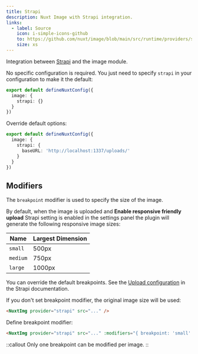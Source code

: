 ```yaml
---
title: Strapi
description: Nuxt Image with Strapi integration.
links:
  - label: Source
    icon: i-simple-icons-github
    to: https://github.com/nuxt/image/blob/main/src/runtime/providers/strapi.ts
    size: xs
---
```


Integration between [Strapi](https://strapi.io) and the image module.

No specific configuration is required. You just need to specify `strapi` in your configuration to make it the default:

```ts [nuxt.config.ts]
export default defineNuxtConfig({
  image: {
    strapi: {}
  }
})
```

Override default options:

```ts [nuxt.config.ts]
export default defineNuxtConfig({
  image: {
    strapi: {
      baseURL: 'http://localhost:1337/uploads/'
    }
  }
})
```

## Modifiers
The `breakpoint` modifier is used to specify the size of the image.

By default, when the image is uploaded and **Enable responsive friendly upload** Strapi setting is enabled in the settings panel the plugin will generate the following responsive image sizes:

|  Name   | Largest Dimension |
| ------- | ----------------- |
| `small` | 500px             |
| `medium`| 750px             |
| `large` | 1000px            |

You can override the default breakpoints. See the [Upload configuration](https://strapi.io/documentation/developer-docs/latest/development/plugins/upload.html#configuration) in the Strapi documentation.

If you don't set breakpoint modifier, the original image size will be used:

```html
<NuxtImg provider="strapi" src="..." />
```

Define breakpoint modifier:
```html
<NuxtImg provider="strapi" src="..." :modifiers="{ breakpoint: 'small' }" />
```

::callout
Only one breakpoint can be modified per image.
::
